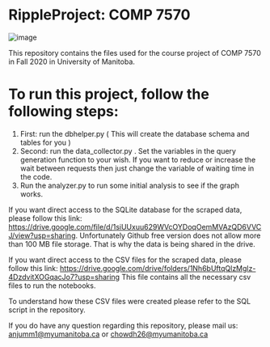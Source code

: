 # RippleProject: COMP 7570
![image](https://github.com/monowar-1994/RippleProject/blob/master/Gephi_Network_Graph.png)

This repository contains the files used for the course project of COMP 7570 in Fall 2020 in University of Manitoba. 

# To run this project, follow the following steps:

1. First: run the dbhelper.py ( This will create the database schema and tables for you )
2. Second: run the data_collector.py . Set the variables in the query generation function to your wish. If you want to reduce or increase the wait between requests then just change the variable of waiting time in the code.
3. Run the analyzer.py to run some initial analysis to see if the graph works. 

If you want direct access to the SQLite database for the scraped data, please follow this link: https://drive.google.com/file/d/1siUUxuu629WVcOYDoqOemMVAzQD6VVCJ/view?usp=sharing. Unfortunately Github free version does not allow more than 100 MB file storage. That is why the data is being shared in the drive. 

If you want direct access to the CSV files for the scraped data, please follow this link: https://drive.google.com/drive/folders/1Nh6bUftqQlzMglz-4DzdvitXOGqacJo7?usp=sharing
This file contains all the necessary csv files to run the notebooks. 

To understand how these CSV files were created please refer to the SQL script in the repository. 

If you do have any question regarding this repository, please mail us: anjumm1@myumanitoba.ca or chowdh26@myumanitoba.ca
